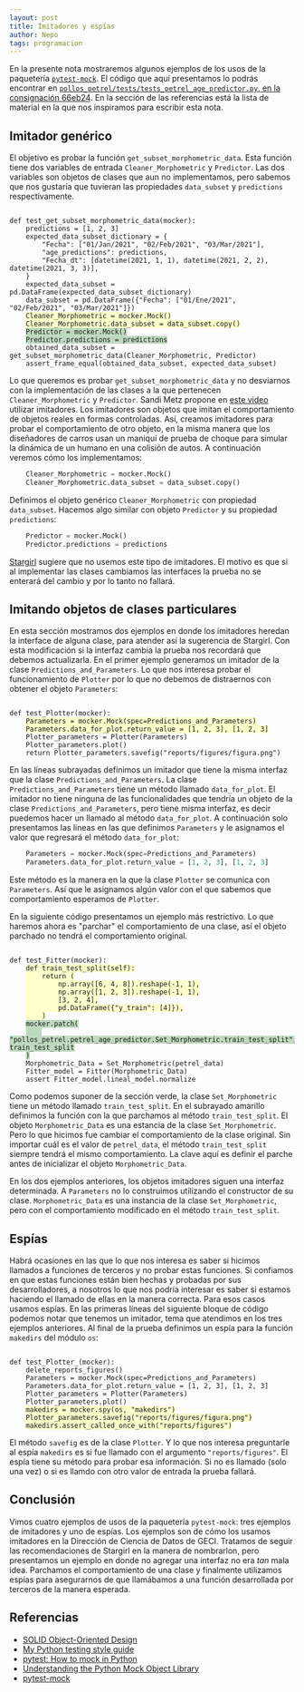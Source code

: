 ```yaml
---
layout: post
title: Imitadores y espías
author: Nepo
tags: programacion
---
```


En la presente nota mostraremos algunos ejemplos de los usos de la paquetería
[`pytest-mock`](https://github.com/pytest-dev/pytest-mock/). El código que aquí presentamos lo
podrás encontrar en [`pollos_petrel/tests/tests_petrel_age_predictor.py`, en la consignación
66eb24](https://bitbucket.org/IslasGECI/pollos_petrel/src/66eb24183f81df85350a715cc04ae120324a01df/tests/test_petrel_age_predictor.py).
En la sección de las referencias está la lista de material en la que nos inspiramos para escribir esta
nota.
## Imitador genérico

El objetivo es probar la función `get_subset_morphometric_data`. Esta función tiene dos variables de
entrada `Cleaner_Morphometric` y `Predictor`. Las dos variables son objetos de clases que aun no
implementamos, pero sabemos que nos gustaría que tuvieran las propiedades `data_subset` y
`predictions` respectivamente.

<pre><code>
def test_get_subset_morphometric_data(mocker):
    predictions = [1, 2, 3]
    expected_data_subset_dictionary = {
        "Fecha": ["01/Jan/2021", "02/Feb/2021", "03/Mar/2021"],
        "age_predictions": predictions,
        "Fecha_dt": [datetime(2021, 1, 1), datetime(2021, 2, 2), datetime(2021, 3, 3)],
    }
    expected_data_subset = pd.DataFrame(expected_data_subset_dictionary)
    data_subset = pd.DataFrame({"Fecha": ["01/Ene/2021", "02/Feb/2021", "03/Mar/2021"]})
    <span style="background-color:#ffc">Cleaner_Morphometric = mocker.Mock()</span>
    <span style="background-color:#ffc">Cleaner_Morphometric.data_subset = data_subset.copy()</span>
    <span style="background-color:#bfd9bf">Predictor = mocker.Mock()</span>
    <span style="background-color:#bfd9bf">Predictor.predictions = predictions</span>
    obtained_data_subset = get_subset_morphometric_data(Cleaner_Morphometric, Predictor)
    assert_frame_equal(obtained_data_subset, expected_data_subset)
</code></pre>
Lo que queremos es probar `get_subset_morphometric_data` y no desviarnos con la implementación de
las clases a la que pertenecen `Cleaner_Morphometric` y `Predictor`. Sandi Metz propone en [este
video](https://youtu.be/v-2yFMzxqwU) utilizar imitadores. Los imitadores son objetos que imitan el
comportamiento de objetos reales en formas controladas. Así, creamos imitadores para probar el
comportamiento de otro objeto, en la misma manera que los diseñadores de carros usan un maniquí de
prueba de choque para simular la dinámica de un humano en una colisión de autos. A continuación
veremos cómo los implementamos:
```python
    Cleaner_Morphometric = mocker.Mock()
    Cleaner_Morphometric.data_subset = data_subset.copy()
```
Definimos el objeto genérico `Cleaner_Morphometric` con propiedad `data_subset`. Hacemos algo
similar con objeto `Predictor` y su propiedad `predictions`:
```python
    Predictor = mocker.Mock()
    Predictor.predictions = predictions
```
[Stargirl](https://thea.codes/) sugiere que no usemos este tipo de imitadores. El motivo es que si
al implementar las clases cambiamos las interfaces la prueba no se enterará del cambio y por lo
tanto no fallará.

## Imitando objetos de clases particulares
En esta sección mostramos dos ejemplos en donde los imitadores heredan la interface de alguna clase,
para atender así la sugerencia de Stargirl. Con esta modificación si la interfaz cambia la prueba
nos recordará que debemos actualizarla. En el primer ejemplo generamos un imitador de la clase
`Predictions_and_Parameters`. Lo que nos interesa probar el funcionamiento de `Plotter` por lo que
no debemos de distraernos con obtener el objeto `Parameters`:

<pre><code>
def test_Plotter(mocker):
    <span style="background-color:#ffc">Parameters = mocker.Mock(spec=Predictions_and_Parameters)</span>
    <span style="background-color:#ffc">Parameters.data_for_plot.return_value = [1, 2, 3], [1, 2, 3]</span>
    Plotter_parameters = Plotter(Parameters)
    Plotter_parameters.plot()
    return Plotter_parameters.savefig("reports/figures/figura.png")
</code></pre>
En las líneas subrayadas definimos un imitador que tiene la misma interfaz que la clase
`Predictions_and_Parameters`. La clase `Predictions_and_Parameters` tiene un método llamado
`data_for_plot`. El imitador no tiene ninguna de las funcionalidades que tendría un objeto de la
clase `Predictions_and_Parameters`, pero tiene misma interfaz, es decir puedemos hacer un llamado al
método `data_for_plot`. A continuación solo presentamos las lineas en las que definimos `Parameters`
y le asignamos el valor que regresará el método `data_for_plot`:
```python
    Parameters = mocker.Mock(spec=Predictions_and_Parameters)
    Parameters.data_for_plot.return_value = [1, 2, 3], [1, 2, 3]
```
Este método es la manera en la que la clase `Plotter` se comunica con `Parameters`. Así que le
asignamos algún valor con el que sabemos que comportamiento esperamos de `Plotter`.

En la siguiente código presentamos un ejemplo más restrictivo. Lo que haremos ahora es "parchar" el
comportamiento de una clase, así el objeto parchado no tendrá el comportamiento original.
<pre><code>
def test_Fitter(mocker):
    <span style="background-color:#ffc">def train_test_split(self):</span>
    <span style="background-color:#ffc">    return (</span>
    <span style="background-color:#ffc">        np.array([6, 4, 8]).reshape(-1, 1),</span>
    <span style="background-color:#ffc">        np.array([1, 2, 3]).reshape(-1, 1),</span>
    <span style="background-color:#ffc">        [3, 2, 4],</span>
    <span style="background-color:#ffc">        pd.DataFrame({"y_train": [4]}),</span>
    <span style="background-color:#ffc">    )</span>
    <span style="background-color:#bfd9bf">mocker.patch(</span>
    <span style="background-color:#bfd9bf">    "pollos_petrel.petrel_age_predictor.Set_Morphometric.train_test_split", train_test_split</span>
    <span style="background-color:#bfd9bf">)</span>
    Morphometric_Data = Set_Morphometric(petrel_data)
    Fitter_model = Fitter(Morphometric_Data)
    assert Fitter_model.lineal_model.normalize
</code></pre>
Como podemos suponer de la sección verde, la clase `Set_Morphometric` tiene un método llamado
`train_test_split`. En el subrayado amarillo definimos la función con la que parchamos al método
`train_test_split`. El objeto `Morphometric_Data` es una estancia de la clase `Set_Morphometric`.
Pero lo que hicimos fue cambiar el comportamiento de la clase original. Sin importar cuál es el
valor de `petrel_data`, el método `train_test_split` siempre tendrá el mismo comportamiento. La
clave aquí es definir el parche antes de inicializar el objeto `Morphometric_Data`.

En los dos ejemplos anteriores, los objetos imitadores siguen una interfaz determinada. A
`Parameters` no lo construimos utilizando el constructor de su clase. `Morphometric_Data` es una
instancia de la clase `Set_Morphometric`, pero con el comportamiento modificado en el método
`train_test_split`.

## Espías
Habrá ocasiones en las que lo que nos interesa es saber si hicimos llamados a funciones de terceros
y no probar estas funciones. Si confiamos en que estas funciones están bien hechas y probadas por
sus desarrolladores, a nosotros lo que nos podría interesar es saber si estamos haciendo el llamado
de ellas en la manera correcta. Para esos casos usamos espías. En las primeras líneas del siguiente
bloque de código podemos notar que tenemos un imitador, tema que atendimos en los tres ejemplos
anteriores. Al final de la prueba definimos un espía para la función `makedirs` del módulo `os`:

<pre><code>
def test_Plotter_(mocker):
    delete_reports_figures()
    Parameters = mocker.Mock(spec=Predictions_and_Parameters)
    Parameters.data_for_plot.return_value = [1, 2, 3], [1, 2, 3]
    Plotter_parameters = Plotter(Parameters)
    Plotter_parameters.plot()
    <span style="background-color:#ffc">makedirs = mocker.spy(os, "makedirs")</span>
    <span style="background-color:#ffc">Plotter_parameters.savefig("reports/figures/figura.png")</span>
    <span style="background-color:#ffc">makedirs.assert_called_once_with("reports/figures")</span>
</code></pre>
El método `savefig` es de la clase `Plotter`. Y lo que nos interesa preguntarle al espía `makedirs`
es si fue llamado con el argumento `"reports/figures"`. El espía tiene su método para probar esa
información. Si no es llamado (solo una vez) o si es llamdo con otro valor de entrada la prueba
fallará.

## Conclusión
Vimos cuatro ejemplos de usos de la paquetería `pytest-mock`: tres ejemplos de imitadores y uno de
espías. Los ejemplos son de cómo los usamos imitadores en la Dirección de Ciencia de Datos de GECI.
Tratamos de seguir las recomendaciones de Stargirl en la manera de nombrarlon, pero presentamos un
ejemplo en donde no agregar una interfaz no era _tan_ mala idea. Parchamos el comportamiento de una
clase y finalmente utilizamos espías para asegurarnos de que llamábamos a una función desarrollada
por terceros de la manera esperada.
## Referencias
- [SOLID Object-Oriented Design](https://youtu.be/v-2yFMzxqwU)
- [My Python testing style guide](https://blog.thea.codes/my-python-testing-style-guide/)
- [pytest: How to mock in Python](https://changhsinlee.com/pytest-mock/)
- [Understanding the Python Mock Object Library](https://realpython.com/python-mock-library/)
- [pytest-mock](https://github.com/pytest-dev/pytest-mock/)
